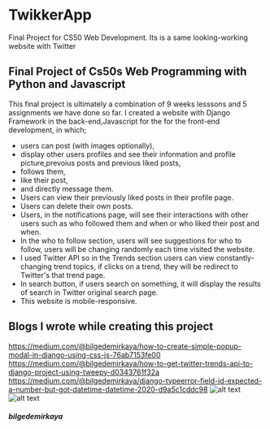 # TwikkerApp
Final Project for CS50 Web Development. Its is a same looking-working website with Twitter


## Final Project of Cs50s Web Programming with Python and Javascript

This final project is ultimately a combination of 9 weeks lesssons and 5 assignments we have done so far. I created a website with
Django Framework in the back-end,Javascript for the for the front-end development, in which;

- users can post (with images optionally), 
- display other users profiles and see their information and profile picture,prevoius posts and previous liked posts,
- follows them,
- like their post,
- and directly message them. 
- Users can view their previously liked posts in their profile page.
- Users can delete their own posts.
- Users, in the notifications page, will see their interactions with other users such as who followed them and when or who liked their post and when.
- In the who to follow section, users will see suggestions for who to follow, users will be changing randomly each time visited the website.
- I used Twitter API so in the Trends section users can view constantly-changing trend topics, if clicks on a trend, they will be redirect to Twitter's that trend page.
- In search button, if users search on something, it will display the results of search in Twitter original search page.
- This website is mobile-responsive.

## Blogs I wrote while creating this project

https://medium.com/@bilgedemirkaya/how-to-create-simple-popup-modal-in-django-using-css-js-76ab7153fe00
https://medium.com/@bilgedemirkaya/how-to-get-twitter-trends-api-to-django-project-using-tweepy-d0343761f32a
https://medium.com/@bilgedemirkaya/django-typeerror-field-id-expected-a-number-but-got-datetime-datetime-2020-d9a5c1cddc98
![alt text](https://github.com/bilgedemirkaya/TwikkerApp/blob/master/indexpage.JPG)
![alt text](https://github.com/bilgedemirkaya/TwikkerApp/blob/master/profilepage.JPG)


##### bilgedemirkaya
